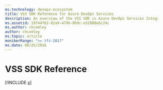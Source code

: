 ```yaml
---
ms.technology: devops-ecosystem
title: VSS SDK Reference for Azure DevOps Services
description: An overview of the VSS SDK in Azure DevOps Services Integration
ms.assetid: 19744f62-02a9-479b-8b9c-e52800e6c24c
ms.author: chcomley
author: chcomley
ms.topic: article
monikerRange: ">= tfs-2017"
ms.date: 08/25/2016
---
```


# VSS SDK Reference

[!INCLUDE [x](../../../../../../../includes/extend/reference/client/api/vss/sdk/vss_sdk/vss.md)]

